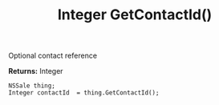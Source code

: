 ﻿---
uid: crmscript_ref_NSSale_GetContactId
title: Integer GetContactId()
intellisense: NSSale.GetContactId
keywords: NSSale, GetContactId
so.topic: reference
---

Optional contact reference

**Returns:** Integer


```crmscript
NSSale thing;
Integer contactId  = thing.GetContactId();
```


